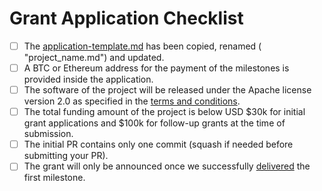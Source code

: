 # Grant Application Checklist

- [ ] The [application-template.md](https://github.com/w3f/Open-Grants-Program/blob/master/applications/application-template.md) has been copied, renamed ( "project_name.md") and updated.
- [ ] A BTC or Ethereum address for the payment of the milestones is provided inside the application.  
- [ ] The software of the project will be released under the Apache license version 2.0 as specified in the [terms and conditions](https://gist.github.com/Noc2/75bc58e8ce9b5d419ff883b0cf2b8c19).
- [ ] The total funding amount of the project is below USD $30k for initial grant applications and $100k for follow-up grants at the time of submission.
- [ ] The initial PR contains only one commit (squash if needed before submitting your PR).
- [ ] The grant will only be announced once we successfully [delivered](https://github.com/w3f/Grant-Milestone-Delivery) the first milestone.
